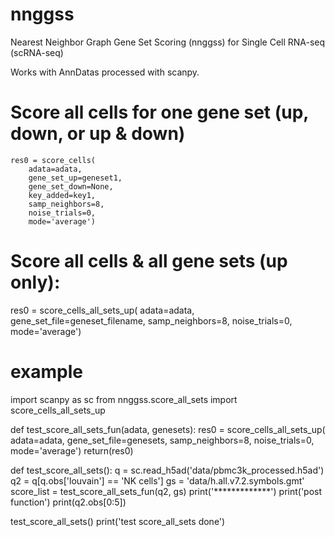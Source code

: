 # nnggss
Nearest Neighbor Graph Gene Set Scoring (nnggss) for Single Cell RNA-seq (scRNA-seq)

Works with AnnDatas processed with scanpy.

# Score all cells for one gene set (up, down, or up & down)
    res0 = score_cells(
        adata=adata,
        gene_set_up=geneset1,
        gene_set_down=None,
        key_added=key1,
        samp_neighbors=8,
        noise_trials=0,
        mode='average')

# Score all cells & all gene sets (up only):
   res0 = score_cells_all_sets_up(
        adata=adata,
        gene_set_file=geneset_filename, 
        samp_neighbors=8,
        noise_trials=0,
        mode='average')


# example

  import scanpy as sc
  from nnggss.score_all_sets import score_cells_all_sets_up


  def test_score_all_sets_fun(adata, genesets):
      res0 = score_cells_all_sets_up(
          adata=adata,
          gene_set_file=genesets,
          samp_neighbors=8,
          noise_trials=0,
          mode='average')
      return(res0)


  def test_score_all_sets():
      q = sc.read_h5ad('data/pbmc3k_processed.h5ad')
      q2 = q[q.obs['louvain'] == 'NK cells']
      gs = 'data/h.all.v7.2.symbols.gmt'
      score_list = test_score_all_sets_fun(q2, gs)
      print('*************')
      print('post function')
      print(q2.obs[0:5])


  test_score_all_sets()
  print('test score_all_sets done')
